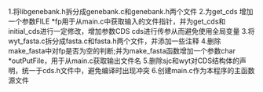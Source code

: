 1.将libgenebank.h拆分成genebank.c和genebank.h两个文件
2.为get_cds 增加一个参数FILE *fp用于从main.c中获取输入的文件指针，并为get_cds和initial_cds进行一定修改，增加参数CDS cds进行传参从而避免使用全局变量
3.将wyt_fasta.c拆分成fasta.c和fasta.h两个文件，并添加一些注释
4.删除make_fasta中对fp是否为空的判断;并为make_fasta函数增加一个参数char *outPutFile，用于从main.c获取输出文件名
5.删除sjc和wyt对CDS结构体的声明，统一于cds.h文件中，避免编译时出现冲突
6.创建main.c作为本程序的主函数源文件